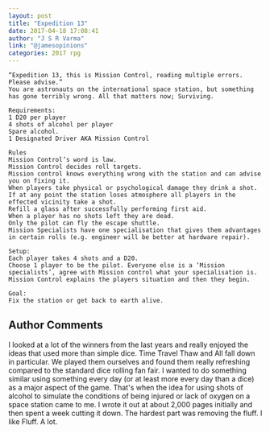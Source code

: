 ```yaml
---
layout: post
title: "Expedition 13"
date: 2017-04-18 17:08:41
author: "J S R Varma"
link: "@jamesopinions"
categories: 2017 rpg
---
```

```
“Expedition 13, this is Mission Control, reading multiple errors. Please advise.”
You are astronauts on the international space station, but something has gone terribly wrong. All that matters now; Surviving.

Requirements:
1 D20 per player
4 shots of alcohol per player 
Spare alcohol.
1 Designated Driver AKA Mission Control

Rules
Mission Control’s word is law. 
Mission Control decides roll targets.
Mission control knows everything wrong with the station and can advise you on fixing it.
When players take physical or psychological damage they drink a shot.
If at any point the station loses atmosphere all players in the effected vicinity take a shot. 
Refill a glass after successfully performing first aid.
When a player has no shots left they are dead.
Only the pilot can fly the escape shuttle.
Mission Specialists have one specialisation that gives them advantages in certain rolls (e.g. engineer will be better at hardware repair).

Setup:
Each player takes 4 shots and a D20.
Choose 1 player to be the pilot. Everyone else is a ‘Mission specialists’, agree with Mission control what your specialisation is.
Mission Control explains the players situation and then they begin.

Goal:
Fix the station or get back to earth alive.
```
## Author Comments 

I looked at a lot of the winners from the last years and really enjoyed the ideas that used more than simple dice. Time Travel Thaw and All fall down in particular. We played them ourselves and found them really refreshing compared to the standard dice rolling fan fair. I wanted to do something similar using something every day (or at least more every day than a dice) as a major aspect of the game.
That's when the idea for using shots of alcohol to simulate the conditions of being injured or lack of oxygen on a space station came to me.
I wrote it out at about 2,000 pages initially and then spent a week cutting it down. The hardest part was removing the fluff. I like Fluff. A lot.
